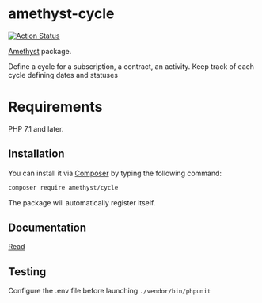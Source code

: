 # amethyst-cycle

[![Action Status](https://github.com/amethyst-php/cycle/workflows/test/badge.svg)](https://github.com/amethyst-php/cycle/actions)

[Amethyst](https://github.com/amethyst-php/amethyst) package.

Define a cycle for a subscription, a contract, an activity. Keep track of each cycle defining dates and statuses

# Requirements

PHP 7.1 and later.

## Installation

You can install it via [Composer](https://getcomposer.org/) by typing the following command:

```bash
composer require amethyst/cycle
```

The package will automatically register itself.

## Documentation

[Read](docs/index.md)

## Testing

Configure the .env file before launching `./vendor/bin/phpunit`
